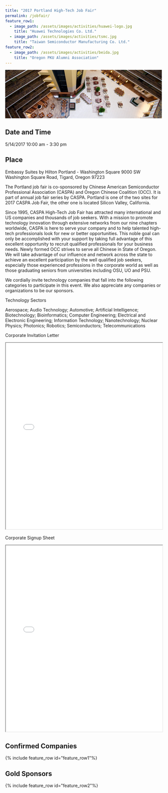 ```yaml
---
title: "2017 Portland High-Tech Job Fair"
permalink: /jobfair/
feature_row1:
  - image_path: /assets/images/activities/huawei-logo.jpg
    title: "Huawei Technologies Co. Ltd."
  - image_path: /assets/images/activities/tsmc.jpg
    title: "Taiwan Semiconductor Manufacturing Co. Ltd."
feature_row2:
  - image_path: /assets/images/activities/beida.jpg
    title: "Oregon PKU Alumni Association"
---
```

<p><img src="/assets/images/activities/embassysuite.jpg"></p>

## Date and Time
5/14/2017 10:00 am - 3:30 pm

## Place
Embassy Suites by Hilton Portland - Washington Square
9000 SW Washington Square Road, Tigard, Oregon 97223

The Portland job fair is co-sponsored by Chinese American Semiconductor Professional Association (CASPA) and Oregon Chinese Coalition (OCC). It is part of annual job fair series by CASPA. Portland is one of the two sites for 2017 CASPA Job Fair, the other one is located Silicon Valley, California.

Since 1995, CASPA High-Tech Job Fair has attracted many international and US companies and thousands of job seekers. With a mission to promote technology innovation through extensive networks from our nine chapters worldwide, CASPA is here to serve your company and to help talented high-tech professionals look for new or better opportunities. This noble goal can only be accomplished with your support by taking full advantage of this excellent opportunity to recruit qualified professionals for your business needs.
Newly formed OCC strives to serve all Chinese in State of Oregon. We will take advantage of our influence and network across the state to achieve an excellent participation by the well qualified job seekers, especially those experienced professions in the corporate world as well as those graduating seniors from universities including OSU, UO and PSU.

We cordially invite technology companies that fall into the following categories to participate in this event. We also appreciate any companies or organizations to be our sponsors.


Technology Sectors

Aerospace;
Audio Technology;
Automotive;
Artificial Intelligence;
Biotechnology;
Bioinformatics;
Computer Engineering;
Electrical and Electronic Engineering;
Information Technology;
Nanotechnology;
Nuclear Physics;
Photonics;
Robotics;
Semiconductors;
Telecommunications

Corporate Invitation Letter
<iframe src="{{ site.url }}/assets/pdf/2017-Portland_CASPA_OCCjobfair+final317.pdf" style="width: 100%; height: 600px"></iframe>

Corporate Signup Sheet
<iframe src="{{ site.url }}/assets/pdf/2017_Portland_CASPA_Job_Fair_Company_Signup_Sheet+final.pdf" style="width: 100%; height: 600px"></iframe>

## Confirmed Companies

{% include feature_row id="feature_row1"%}

## Gold Sponsors

{% include feature_row id="feature_row2"%}
